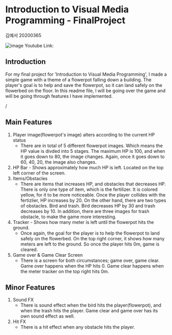 # Introduction to Visual Media Programming - FinalProject
김예서 20200365

![image](https://github.com/marivita126/VMP_FinalProject/assets/89694409/d026d690-5f53-44fa-b32c-a93161b26671)
Youtube Link:

## Introduction
For my final project for 'Introduction to Visual Media Programming', I made a simple game with a theme of a flowerpot falling down a building. The player's goal is to help and save the flowerpot, so it can land safely on the flowerbed on the floor. In this readme file, I will be going over the game and will be going through features I have implemented.

/

## Main Features
1. Player image(flowerpot's image) alters according to the current HP status
    - There are in total of 5 different flowerpot images. Which means the HP value is divded into 5 stages. The maximum HP is 100, and when it goes down to 80, the image changes. Again, once it goes down to 60, 40, 20, the image also changes.
3. HP Bar - Shows approximately how much HP is left. Located on the top left corner of the screen.
4. Items/Obstacles
    - There are items that increases HP, and obstacles that decreases HP. There is only one type of item, which is the fertilizer. It is colored yellow, for it to be more noticeable. Once the player collides with the fertizlier, HP increases by 20. On the other hand, there are two types of obstacles. Bird and trash. Bird decreases HP by 30 and trash decreases by 10. In addition, there are three images for trash obstacle, to make the game more interesting. 
5. Tracker - Shows how many meter is left until the flowerpot hits the ground.
    - Once again, the goal for the player is to help the flowerpot to land safely on the flowerbed. On the top right corner, it shows how many meters are left to the ground. So once the player hits 0m, game is cleared. 
6. Game over & Game Clear Screen
    - There is a screen for both circumstances; game over, game clear. Game over happens when the HP hits 0. Game clear happens when the meter tracker on the top right hits 0m.

## Minor Features
1. Sound FX
    - There is sound effect when the bird hits the player(flowerpot), and when the trash hits the player. Game clear and game over has its own sound effect as well.
2. Hit FX
    - There is a hit effect when any obstacle hits the player.
